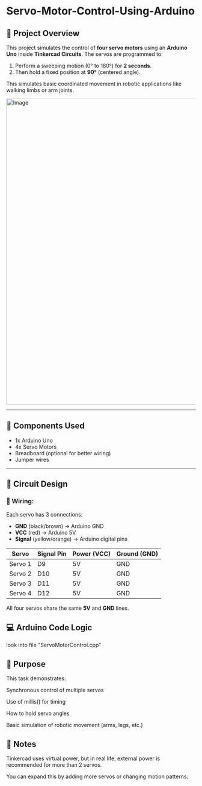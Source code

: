 # Servo-Motor-Control-Using-Arduino
## 📌 Project Overview
This project simulates the control of **four servo motors** using an **Arduino Uno** inside **Tinkercad Circuits**. The servos are programmed to:
1. Perform a sweeping motion (0° to 180°) for **2 seconds**.
2. Then hold a fixed position at **90°** (centered angle).

This simulates basic coordinated movement in robotic applications like walking limbs or arm joints.

<img width="890" height="814" alt="Image" src="https://github.com/user-attachments/assets/2b1e8fc6-b40b-4cb4-b483-4452b8ea87eb" />

---

## 🧱 Components Used
- 1x Arduino Uno
- 4x Servo Motors
- Breadboard (optional for better wiring)
- Jumper wires

---

## 🔌 Circuit Design

### 🔋 Wiring:
Each servo has 3 connections:
- **GND** (black/brown) → Arduino GND
- **VCC** (red) → Arduino 5V
- **Signal** (yellow/orange) → Arduino digital pins

| Servo | Signal Pin | Power (VCC) | Ground (GND) |
|-------|-------------|-------------|--------------|
| Servo 1 | D9  | 5V | GND |
| Servo 2 | D10 | 5V | GND |
| Servo 3 | D11 | 5V | GND |
| Servo 4 | D12 | 5V | GND |

All four servos share the same **5V** and **GND** lines.


## 💻 Arduino Code Logic
look into file "ServoMotorControl.cpp"

## 🎯 Purpose
This task demonstrates:

Synchronous control of multiple servos

Use of millis() for timing

How to hold servo angles

Basic simulation of robotic movement (arms, legs, etc.)

## 🧠 Notes
Tinkercad uses virtual power, but in real life, external power is recommended for more than 2 servos.

You can expand this by adding more servos or changing motion patterns.


